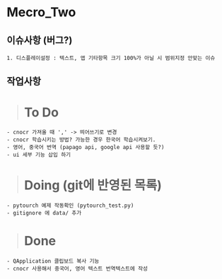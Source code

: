 # Mecro_Two

## 이슈사항 (버그?)
```
1. 디스플레이설정 : 텍스트, 앱 기타항목 크기 100%가 아닐 시 범위지정 안맞는 이슈

```

## 작업사항
> # To Do
    - cnocr 가져올 때 ',' -> 띄어쓰기로 변경
    - cnocr 학습시키는 방법? 가능한 경우 한국어 학습시켜보기.
    - 영어, 중국어 번역 (papago api, google api 사용할 듯?)
    - ui 세부 기능 삽입 하기
> # Doing (git에 반영된 목록)
    - pytourch 예제 작동확인 (pytourch_test.py)
    - gitignore 에 data/ 추가
> # Done
    - QApplication 클립보드 복사 기능
    - cnocr 사용해서 중국어, 영어 텍스트 번역텍스트에 작성
